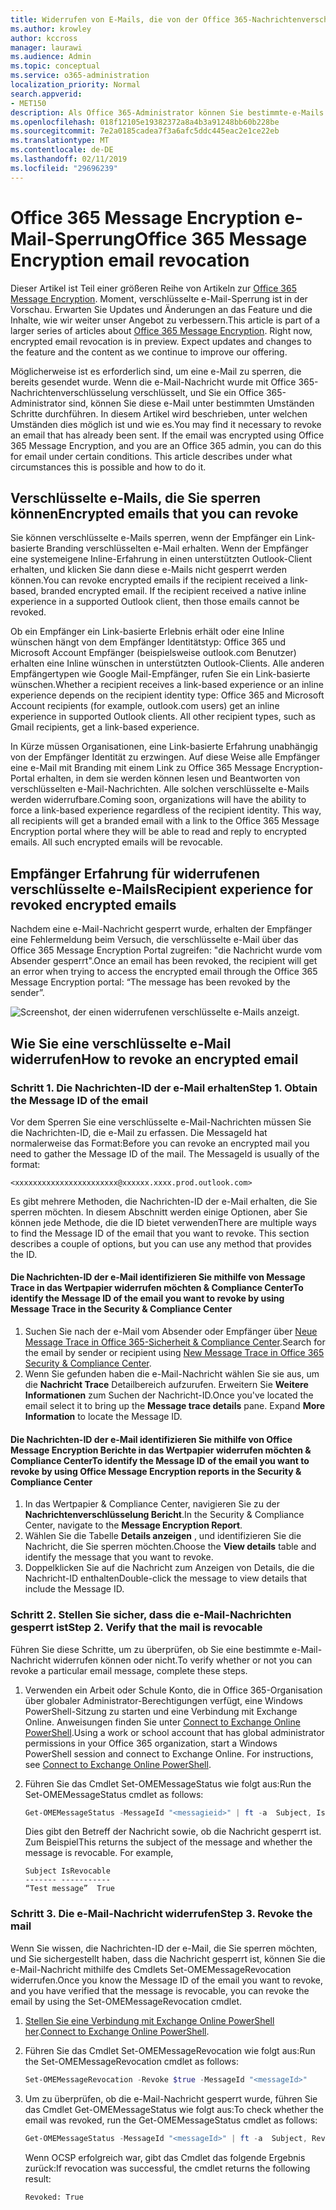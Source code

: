 ```yaml
---
title: Widerrufen von E-Mails, die von der Office 365-Nachrichtenverschlüsselung verschlüsselt wurden
ms.author: krowley
author: kccross
manager: laurawi
ms.audience: Admin
ms.topic: conceptual
ms.service: o365-administration
localization_priority: Normal
search.appverid:
- MET150
description: Als Office 365-Administrator können Sie bestimmte-e-Mails widerrufen, die mit Office 365-Nachrichtenverschlüsselung verschlüsselt wurden.
ms.openlocfilehash: 018f12105e19382372a8a4b3a91248bb60b228be
ms.sourcegitcommit: 7e2a0185cadea7f3a6afc5ddc445eac2e1ce22eb
ms.translationtype: MT
ms.contentlocale: de-DE
ms.lasthandoff: 02/11/2019
ms.locfileid: "29696239"
---
```

# <a name="office-365-message-encryption-email-revocation"></a><span data-ttu-id="38398-103">Office 365 Message Encryption e-Mail-Sperrung</span><span class="sxs-lookup"><span data-stu-id="38398-103">Office 365 Message Encryption email revocation</span></span>

<span data-ttu-id="38398-p101">Dieser Artikel ist Teil einer größeren Reihe von Artikeln zur [Office 365 Message Encryption](ome.md). Moment, verschlüsselte e-Mail-Sperrung ist in der Vorschau. Erwarten Sie Updates und Änderungen an das Feature und die Inhalte, wie wir weiter unser Angebot zu verbessern.</span><span class="sxs-lookup"><span data-stu-id="38398-p101">This article is part of a larger series of articles about [Office 365 Message Encryption](ome.md). Right now, encrypted email revocation is in preview. Expect updates and changes to the feature and the content as we continue to improve our offering.</span></span>

<span data-ttu-id="38398-p102">Möglicherweise ist es erforderlich sind, um eine e-Mail zu sperren, die bereits gesendet wurde. Wenn die e-Mail-Nachricht wurde mit Office 365-Nachrichtenverschlüsselung verschlüsselt, und Sie ein Office 365-Administrator sind, können Sie diese e-Mail unter bestimmten Umständen Schritte durchführen. In diesem Artikel wird beschrieben, unter welchen Umständen dies möglich ist und wie es.</span><span class="sxs-lookup"><span data-stu-id="38398-p102">You may find it necessary to revoke an email that has already been sent. If the email was encrypted using Office 365 Message Encryption, and you are an Office 365 admin, you can do this for email under certain conditions. This article describes under what circumstances this is possible and how to do it.</span></span>
  
## <a name="encrypted-emails-that-you-can-revoke"></a><span data-ttu-id="38398-110">Verschlüsselte e-Mails, die Sie sperren können</span><span class="sxs-lookup"><span data-stu-id="38398-110">Encrypted emails that you can revoke</span></span>

<span data-ttu-id="38398-p103">Sie können verschlüsselte e-Mails sperren, wenn der Empfänger ein Link-basierte Branding verschlüsselten e-Mail erhalten. Wenn der Empfänger eine systemeigene Inline-Erfahrung in einen unterstützten Outlook-Client erhalten, und klicken Sie dann diese e-Mails nicht gesperrt werden können.</span><span class="sxs-lookup"><span data-stu-id="38398-p103">You can revoke encrypted emails if the recipient received a link-based, branded encrypted email. If the recipient received a native inline experience in a supported Outlook client, then those emails cannot be revoked.</span></span>

<span data-ttu-id="38398-p104">Ob ein Empfänger ein Link-basierte Erlebnis erhält oder eine Inline wünschen hängt von dem Empfänger Identitätstyp: Office 365 und Microsoft Account Empfänger (beispielsweise outlook.com Benutzer) erhalten eine Inline wünschen in unterstützten Outlook-Clients. Alle anderen Empfängertypen wie Google Mail-Empfänger, rufen Sie ein Link-basierte wünschen.</span><span class="sxs-lookup"><span data-stu-id="38398-p104">Whether a recipient receives a link-based experience or an inline experience depends on the recipient identity type: Office 365 and Microsoft Account recipients (for example, outlook.com users) get an inline experience in supported Outlook clients. All other recipient types, such as Gmail recipients, get a link-based experience.</span></span>

<span data-ttu-id="38398-p105">In Kürze müssen Organisationen, eine Link-basierte Erfahrung unabhängig von der Empfänger Identität zu erzwingen. Auf diese Weise alle Empfänger eine e-Mail mit Branding mit einem Link zu Office 365 Message Encryption-Portal erhalten, in dem sie werden können lesen und Beantworten von verschlüsselten e-Mail-Nachrichten. Alle solchen verschlüsselte e-Mails werden widerrufbare.</span><span class="sxs-lookup"><span data-stu-id="38398-p105">Coming soon, organizations will have the ability to force a link-based experience regardless of the recipient identity. This way, all recipients will get a branded email with a link to the Office 365 Message Encryption portal where they will be able to read and reply to encrypted emails. All such encrypted emails will be revocable.</span></span>
  
## <a name="recipient-experience-for-revoked-encrypted-emails"></a><span data-ttu-id="38398-118">Empfänger Erfahrung für widerrufenen verschlüsselte e-Mails</span><span class="sxs-lookup"><span data-stu-id="38398-118">Recipient experience for revoked encrypted emails</span></span>

<span data-ttu-id="38398-119">Nachdem eine e-Mail-Nachricht gesperrt wurde, erhalten der Empfänger eine Fehlermeldung beim Versuch, die verschlüsselte e-Mail über das Office 365 Message Encryption Portal zugreifen: "die Nachricht wurde vom Absender gesperrt".</span><span class="sxs-lookup"><span data-stu-id="38398-119">Once an email has been revoked, the recipient will get an error when trying to access the encrypted email through the Office 365 Message Encryption portal: “The message has been revoked by the sender”.</span></span>

![Screenshot, der einen widerrufenen verschlüsselte e-Mails anzeigt.](media/revoked-encrypted-email.png)

## <a name="how-to-revoke-an-encrypted-email"></a><span data-ttu-id="38398-121">Wie Sie eine verschlüsselte e-Mail widerrufen</span><span class="sxs-lookup"><span data-stu-id="38398-121">How to revoke an encrypted email</span></span>

### <a name="step-1-obtain-the-message-id-of-the-email"></a><span data-ttu-id="38398-p106">Schritt 1. Die Nachrichten-ID der e-Mail erhalten</span><span class="sxs-lookup"><span data-stu-id="38398-p106">Step 1. Obtain the Message ID of the email</span></span>

<span data-ttu-id="38398-p107">Vor dem Sperren Sie eine verschlüsselte e-Mail-Nachrichten müssen Sie die Nachrichten-ID, die e-Mail zu erfassen. Die MessageId hat normalerweise das Format:</span><span class="sxs-lookup"><span data-stu-id="38398-p107">Before you can revoke an encrypted mail you need to gather the Message ID of the mail. The MessageId is usually of the format:</span></span>

`<xxxxxxxxxxxxxxxxxxxxxxx@xxxxxx.xxxx.prod.outlook.com>`  

<span data-ttu-id="38398-p108">Es gibt mehrere Methoden, die Nachrichten-ID der e-Mail erhalten, die Sie sperren möchten. In diesem Abschnitt werden einige Optionen, aber Sie können jede Methode, die die ID bietet verwenden</span><span class="sxs-lookup"><span data-stu-id="38398-p108">There are multiple ways to find the Message ID of the email that you want to revoke. This section describes a couple of options, but you can use any method that provides the ID.</span></span>

#### <a name="to-identify-the-message-id-of-the-email-you-want-to-revoke-by-using-message-trace-in-the-security-amp-compliance-center"></a><span data-ttu-id="38398-128">Die Nachrichten-ID der e-Mail identifizieren Sie mithilfe von Message Trace in das Wertpapier widerrufen möchten &amp; Compliance Center</span><span class="sxs-lookup"><span data-stu-id="38398-128">To identify the Message ID of the email you want to revoke by using Message Trace in the Security &amp; Compliance Center</span></span>

1. <span data-ttu-id="38398-129">Suchen Sie nach der e-Mail vom Absender oder Empfänger über [Neue Message Trace in Office 365-Sicherheit & Compliance Center](https://blogs.technet.microsoft.com/exchange/2018/05/02/new-message-trace-in-office-365-security-compliance-center/).</span><span class="sxs-lookup"><span data-stu-id="38398-129">Search for the email by sender or recipient using [New Message Trace in Office 365 Security & Compliance Center](https://blogs.technet.microsoft.com/exchange/2018/05/02/new-message-trace-in-office-365-security-compliance-center/).</span></span>
2. <span data-ttu-id="38398-p109">Wenn Sie gefunden haben die e-Mail-Nachricht wählen Sie sie aus, um die **Nachricht Trace** Detailbereich aufzurufen. Erweitern Sie **Weitere Informationen** zum Suchen der Nachricht-ID.</span><span class="sxs-lookup"><span data-stu-id="38398-p109">Once you've located the email select it to bring up the **Message trace details** pane. Expand **More Information** to locate the Message ID.</span></span>

#### <a name="to-identify-the-message-id-of-the-email-you-want-to-revoke-by-using-office-message-encryption-reports-in-the-security-amp-compliance-center"></a><span data-ttu-id="38398-132">Die Nachrichten-ID der e-Mail identifizieren Sie mithilfe von Office Message Encryption Berichte in das Wertpapier widerrufen möchten &amp; Compliance Center</span><span class="sxs-lookup"><span data-stu-id="38398-132">To identify the Message ID of the email you want to revoke by using Office Message Encryption reports in the Security &amp; Compliance Center</span></span>

1. <span data-ttu-id="38398-133">In das Wertpapier &amp; Compliance Center, navigieren Sie zu der **Nachrichtenverschlüsselung Bericht**.</span><span class="sxs-lookup"><span data-stu-id="38398-133">In the Security &amp; Compliance Center, navigate to the **Message Encryption Report**.</span></span>
2. <span data-ttu-id="38398-134">Wählen Sie die Tabelle **Details anzeigen** , und identifizieren Sie die Nachricht, die Sie sperren möchten.</span><span class="sxs-lookup"><span data-stu-id="38398-134">Choose the **View details** table and identify the message that you want to revoke.</span></span>
3. <span data-ttu-id="38398-135">Doppelklicken Sie auf die Nachricht zum Anzeigen von Details, die die Nachricht-ID enthalten</span><span class="sxs-lookup"><span data-stu-id="38398-135">Double-click the message to view details that include the Message ID.</span></span>

### <a name="step-2-verify-that-the-mail-is-revocable"></a><span data-ttu-id="38398-p110">Schritt 2. Stellen Sie sicher, dass die e-Mail-Nachrichten gesperrt ist</span><span class="sxs-lookup"><span data-stu-id="38398-p110">Step 2. Verify that the mail is revocable</span></span>

<span data-ttu-id="38398-138">Führen Sie diese Schritte, um zu überprüfen, ob Sie eine bestimmte e-Mail-Nachricht widerrufen können oder nicht.</span><span class="sxs-lookup"><span data-stu-id="38398-138">To verify whether or not you can revoke a particular email message, complete these steps.</span></span>

1. <span data-ttu-id="38398-p111">Verwenden ein Arbeit oder Schule Konto, die in Office 365-Organisation über globaler Administrator-Berechtigungen verfügt, eine Windows PowerShell-Sitzung zu starten und eine Verbindung mit Exchange Online. Anweisungen finden Sie unter [Connect to Exchange Online PowerShell](https://aka.ms/exopowershell).</span><span class="sxs-lookup"><span data-stu-id="38398-p111">Using a work or school account that has global administrator permissions in your Office 365 organization, start a Windows PowerShell session and connect to Exchange Online. For instructions, see [Connect to Exchange Online PowerShell](https://aka.ms/exopowershell).</span></span>

2. <span data-ttu-id="38398-141">Führen Sie das Cmdlet Set-OMEMessageStatus wie folgt aus:</span><span class="sxs-lookup"><span data-stu-id="38398-141">Run the Set-OMEMessageStatus cmdlet as follows:</span></span>
     ```powershell
     Get-OMEMessageStatus -MessageId "<messagieid>" | ft -a  Subject, IsRevocable
     ```

   <span data-ttu-id="38398-p112">Dies gibt den Betreff der Nachricht sowie, ob die Nachricht gesperrt ist. Zum Beispiel</span><span class="sxs-lookup"><span data-stu-id="38398-p112">This returns the subject of the message and whether the message is revocable. For example,</span></span>

     ```text
     Subject IsRevocable
     ------- -----------
     “Test message”  True
     ```

### <a name="step-3-revoke-the-mail"></a><span data-ttu-id="38398-p113">Schritt 3. Die e-Mail-Nachricht widerrufen</span><span class="sxs-lookup"><span data-stu-id="38398-p113">Step 3. Revoke the mail</span></span>  

<span data-ttu-id="38398-146">Wenn Sie wissen, die Nachrichten-ID der e-Mail, die Sie sperren möchten, und Sie sichergestellt haben, dass die Nachricht gesperrt ist, können Sie die e-Mail-Nachricht mithilfe des Cmdlets Set-OMEMessageRevocation widerrufen.</span><span class="sxs-lookup"><span data-stu-id="38398-146">Once you know the Message ID of the email you want to revoke, and you have verified that the message is revocable, you can revoke the email by using the Set-OMEMessageRevocation cmdlet.</span></span>

1. <span data-ttu-id="38398-147">[Stellen Sie eine Verbindung mit Exchange Online PowerShell her](https://aka.ms/exopowershell).</span><span class="sxs-lookup"><span data-stu-id="38398-147">[Connect to Exchange Online PowerShell](https://aka.ms/exopowershell).</span></span>

2. <span data-ttu-id="38398-148">Führen Sie das Cmdlet Set-OMEMessageRevocation wie folgt aus:</span><span class="sxs-lookup"><span data-stu-id="38398-148">Run the Set-OMEMessageRevocation cmdlet as follows:</span></span>

    ```powershell
    Set-OMEMessageRevocation -Revoke $true -MessageId "<messageId>"
    ```

3. <span data-ttu-id="38398-149">Um zu überprüfen, ob die e-Mail-Nachricht gesperrt wurde, führen Sie das Cmdlet Get-OMEMessageStatus wie folgt aus:</span><span class="sxs-lookup"><span data-stu-id="38398-149">To check whether the email was revoked, run the Get-OMEMessageStatus cmdlet as follows:</span></span>

    ```powershell
    Get-OMEMessageStatus -MessageId "<messageId>" | ft -a  Subject, Revoked
    ```  
    <span data-ttu-id="38398-150">Wenn OCSP erfolgreich war, gibt das Cmdlet das folgende Ergebnis zurück:</span><span class="sxs-lookup"><span data-stu-id="38398-150">If revocation was successful, the cmdlet returns the following result:</span></span>  

    `Revoked: True`
